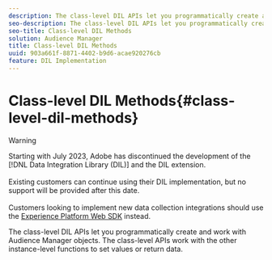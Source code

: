 ```yaml
---
description: The class-level DIL APIs let you programmatically create and work with Audience Manager objects. The class-level APIs work with the other instance-level functions to set values or return data.
seo-description: The class-level DIL APIs let you programmatically create and work with Audience Manager objects. The class-level APIs work with the other instance-level functions to set values or return data.
seo-title: Class-level DIL Methods
solution: Audience Manager
title: Class-level DIL Methods
uuid: 903a661f-8871-4402-b9d6-acae920276cb
feature: DIL Implementation
---
```


# Class-level DIL Methods{#class-level-dil-methods}

>[!WARNING]
>
>Starting with July 2023, Adobe has discontinued the development of the [!DNL Data Integration Library (DIL)] and the DIL extension.
><br><br>Existing customers can continue using their DIL implementation, but no support will be provided after this date.
><br><br>Customers looking to implement new data collection integrations should use the [Experience Platform Web SDK](https://experienceleague.adobe.com/docs/experience-platform/edge/home.html?lang=en) instead.



The class-level DIL APIs let you programmatically create and work with Audience Manager objects. The class-level APIs work with the other instance-level functions to set values or return data.

<!-- 

c_dil_overview.xml

 -->

